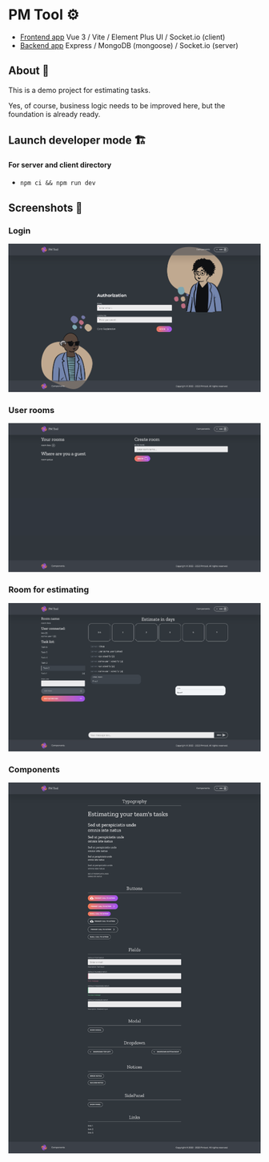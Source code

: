 # PM Tool ⚙️

- [Frontend app](https://github.com/kostyamm/pm-tool/tree/main/client) Vue 3 / Vite / Element Plus UI / Socket.io (client)
- [Backend app](https://github.com/kostyamm/pm-tool/tree/main/server) Express / MongoDB (mongoose) / Socket.io (server)

## About 📝
This is a demo project for estimating tasks.

Yes, of course, business logic needs to be improved here, but the foundation is already ready.

## Launch developer mode 🏗
#### For server and client directory

- ``npm ci && npm run dev``

## Screenshots 🤳
### Login
![Login](client/src/assets/screenshots/screenshot-login.png)
### User rooms
![User rooms](client/src/assets/screenshots/screenshot-user-rooms.png)
### Room for estimating
![Room for estimating](client/src/assets/screenshots/screenshot-room-id.png)
### Components
![Components](client/src/assets/screenshots/screenshot-components.png)
